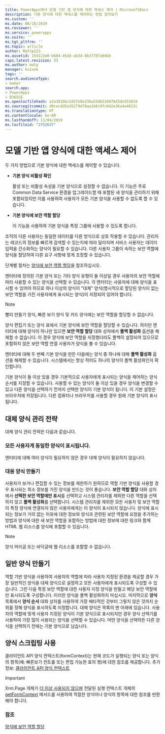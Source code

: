 ```yaml
---
title: PowerApps에서 모델 기반 앱 양식에 대한 액세스 제어 | MicrosoftDocs
description: 기본 양식에 대한 액세스를 제어하는 방법 알아보기
ms.custom: ''
ms.date: 06/18/2019
ms.reviewer: ''
ms.service: powerapps
ms.suite: ''
ms.tgt_pltfrm: ''
ms.topic: article
author: Mattp123
ms.assetid: 15d123e0-b604-45dd-ab34-0b37787a04bb
caps.latest.revision: 33
ms.author: matp
manager: kvivek
tags: ''
search.audienceType:
- maker
search.app:
- PowerApps
- D365CE
ms.openlocfilehash: a3a381bbc5d2fe8e338a55d6516978d3de355834
ms.sourcegitcommit: d9cecdd5a35279d78aa1b6c9fc642e36a4e4612c
ms.translationtype: HT
ms.contentlocale: ko-KR
ms.lasthandoff: 11/04/2019
ms.locfileid: "2752637"
---
```

# <a name="control-access-to-model-driven-app-forms"></a>모델 기반 앱 양식에 대한 액세스 제어

 두 가지 방법으로 기본 양식에 대한 액세스를 제어할 수 있습니다.  
  
- **기본 양식 비활성 확인**  
  
     활성 또는 비활성 속성을 기본 양식으로 설정할 수 없습니다. 이 기능은 주로 Common Data Service 환경을 업그레이드할 때 포함된 새 양식을 관리하기 위해 포함되었지만 이를 사용하여 사용자가 모든 기본 양식을 사용할 수 없도록 할 수 있습니다.   
  
- **기본 양식에 보안 역할 할당**  
  
     이 기능을 사용하여 기본 양식을 특정 그룹에 사용할 수 있도록 합니다.  
  
 조직의 다른 사용자는 동일한 데이터를 다른 방식으로 상호 작용할 수 있습니다. 관리자는 레코드의 정보를 빠르게 검색할 수 있는지에 따라 달라지며 서비스 사용자는 데이터 입력을 간소화하는 양식이 필요할 수 있습니다. 다른 사용자 그룹이 속하는 보안 역할에 양식을 할당하여 다른 요구 사항에 맞게 조정할 수 있습니다.  
  
 단계별 절차는 [양식에 보안 역할 할당](https://docs.microsoft.com/dynamics365/customer-engagement/admin/assign-security-roles-form)을 참조하십시오.  
  
 엔터티에 정의된 기본 양식 또는 기타 양식 유형이 둘 이상일 경우 사용자의 보안 역할에 따라 사용할 수 있는 양식을 선택할 수 있습니다. 각 엔터티는 사용자에 대해 양식을 표시할 수 있어야 하므로 하나 이상의 양식이 "대체" 양식(명시적으로 할당된 양식이 없는 보안 역할을 가진 사용자에게 표시되는 양식)이 지정되어 있어야 합니다.  
  
> [!NOTE]
>  빨리 만들기 양식, 빠른 보기 양식 및 카드 양식에는 보안 역할을 할당할 수 없습니다.  
  
 양식 편집기 또는 양식 표에서 기본 양식에 보안 역할을 할당할 수 있습니다. 하지만 엔터티에 대해 양식이 하나만 있으면 **보안 역할 할당** 대화 상자에서 **폴백 활성화** 옵션을 해제할 수 없습니다. 이 경우 양식에 보안 역할을 지정했더라도 폴백이 설정되어 있으므로 포함하지 않은 보안 역할 연결 사용자가 양식을 볼 수 있습니다.  
  
 엔터티에 대해 두 번째 기본 양식을 만든 다음에는 양식 중 하나에 대해 **폴백 활성화** 옵션을 해제할 수 있습니다. 시스템에서는 항상 적어도 하나의 양식이 폴백 활성화인지 확인합니다.  
  
 기본 양식이 둘 이상 있을 경우 기본적으로 사용자에게 표시되는 양식을 제어하는 양식 순서를 지정할 수 있습니다. 사용할 수 있는 양식이 둘 이상 있을 경우 양식을 변경할 수 있고 다른 양식을 선택하기 전까지 선택한 양식이 기본 양식이 됩니다. 이 기본 설정은 브라우저에 저장됩니다. 다른 컴퓨터나 브라우저를 사용할 경우 원래 기본 양식이 표시됩니다.  
  
## <a name="strategies-to-manage-the-fallback-form"></a>대체 양식 관리 전략  
 대체 양식 관리 전략은 다음과 같습니다.  
  
<a name="BKMK_DoNotUseMultipleForms"></a>   
### <a name="all-users-view-the-same-form"></a>모든 사용자게 동일한 양식이 표시됩니다.  
 엔터티에 대해 여러 양식이 필요하지 않은 경우 대체 양식이 필요하지 않습니다.  
  
<a name="BKMK_Contingecyform"></a>   
### <a name="create-a-contingency-form"></a>대응 양식 만들기  
 사용자가 보거나 편집할 수 있는 정보를 제한하기 원하므로 역할 기반 양식을 사용할 경우 표시되는 최소 정보를 가진 양식을 만드는 것이 좋습니다. **보안 역할 할당** 대화 상자에서 **선택한 보안 역할에만 표시**를 선택하고 시스템 관리자를 제외한 다른 역할을 선택하지 않고 **폴백 활성화**를 선택합니다. 시스템 관리자를 제외한 모든 사용자 및 보안 역할이 특정 양식에 연결되지 않은 사용자에게는 이 양식이 표시되지 않습니다. 양식에 표시되는 정보가 거의 없는 이유에 대한 정보와 양식과 관련된 보안 역할에 요청을 추가하는 방법과 양식에 대한 새 보안 역할을 포함하는 방법에 대한 정보에 대한 링크와 함께 HTML 웹 리소스를 양식에 포함할 수 있습니다.  
  
> [!NOTE]
>  양식 머리글 또는 바닥글에 웹 리소스를 포함할 수 없습니다.  
  
<a name="BKMK_CreateGenericForm"></a>   
## <a name="create-a-generic-form"></a>일반 양식 만들기  
 역할 기반 양식을 사용하여 사용자의 역할에 따라 사용자 지정된 환경을 제공할 경우 가장 일반적인 양식을 대체 양식으로 설정하고 모든 사용자에게 표시되도록 구성할 수 있습니다. 그런 다음 특정 보안 역할에 대한 사용자 지정 양식을 만들고 해당 보안 역할에만 표시되도록 구성합니다. 이러한 양식을 폴백 활성화하지 마십시오. 마지막으로 **양식** 목록에서 **양식 순서** 대화 상자를 사용하여 가장 배타적인 것부터 그렇지 않은 것까지 순위를 정해 양식을 표시하도록 지정합니다. 대체 양식은 목록의 맨 아래에 있습니다. 사용자의 역할에 맞게 사용자 지정된 양식이 기본 양식으로 표시되지만 경우 양식 선택기를 사용하여 가장 많이 사용되는 양식을 선택할 수 있습니다. 어떤 양식을 선택하든 다른 양식을 선택하기 전에는 기본 양식으로 남습니다.  
  
<a name="BKMK_UseFormScripting"></a>   
## <a name="use-form-scripting"></a>양식 스크립팅 사용  
클라이언트 API 양식 컨텍스트(formContext)는 현재 코드가 실행되는 양식 또는 양식의 항목(예: 빠른보기 컨트롤 또는 편집 가능한 표의 행)에 대한 참조를 제공합니다. 추가 정보: [클라이언트 API 양식 컨텍스트](/dynamics365/customer-engagement/developer/clientapi/clientapi-form-context)

> [!IMPORTANT]
> Xrm.Page 개체가 [더 이상 사용되지 않으며](/dynamics365/get-started/whats-new/customer-engagement/important-changes-coming#some-client-apis-are-deprecated) 전달된 실행 컨텍스트 개체의 [getFormContext](/powerapps/developer/model-driven-apps/clientapi/reference/executioncontext/getformcontext) 메서드를 사용하여 적절한 양식이나 양식의 항목에 대한 참조를 반환해야 합니다.
<!-- 
 Finally, in the web application it is possible, but not recommended, for a developer to use scripts in the form Onload event to use the [Xrm.Page.ui.formSelector.items collection](https://go.microsoft.com/fwlink/p/?LinkID=513300) to query available forms and use the navigate method to direct users to a specific form. Remember that the [navigate method](https://go.microsoft.com/fwlink/p/?LinkID=513301) will cause the form to load again (and the Onload event to occur again). Your logic in the event handler should always check some condition before you use the navigate method to avoid an endless loop or unnecessarily restrict users options to navigate between forms.  
  
 This approach will not work for Dynamics 365 for tablets because multiple forms are not available for selection.  -->

### <a name="see-also"></a>참조  

[양식에 보안 역할 할당](https://docs.microsoft.com/dynamics365/customer-engagement/admin/assign-security-roles-form)
